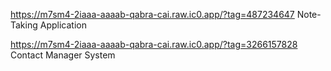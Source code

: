 https://m7sm4-2iaaa-aaaab-qabra-cai.raw.ic0.app/?tag=487234647   Note-Taking Application

https://m7sm4-2iaaa-aaaab-qabra-cai.raw.ic0.app/?tag=3266157828  Contact Manager System
